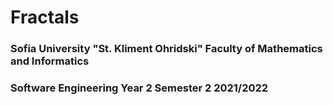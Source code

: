 # Fractals

<h3>Sofia University "St. Kliment Ohridski" Faculty of Mathematics and Informatics </h3>
<h3>Software Engineering Year 2 Semester 2 2021/2022 </h3>

